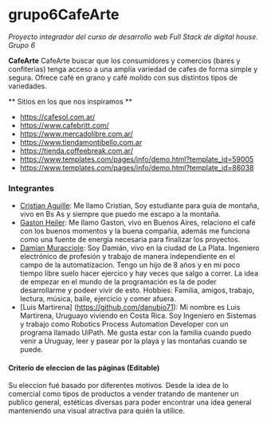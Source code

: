# grupo6CafeArte
*Proyecto integrador del curso de desarrollo web Full Stack de digital house. Grupo 6*

**CafeArte**
CafeArte buscar que los consumidores y comercios (bares y confiterias) tenga acceso a una amplia variedad de cafes de forma simple y segura. Ofrece café en grano y café molido con sus distintos tipos de variedades. 

** Sitios en los que nos inspiramos **
+ https://cafesol.com.ar/
+ https://www.cafebritt.com/
+ https://www.mercadolibre.com.ar/
+ https://www.tiendamontibello.com.ar
+ https://tienda.coffeebreak.com.ar/
+ https://www.templates.com/pages/info/demo.html?template_id=59005
+ https://www.templates.com/pages/info/demo.html?template_id=86038


### Integrantes 
- [Cristian Aguille](https://github.com/caguille): Me llamo Cristian, Soy estudiante para guia de montaña, vivo en Bs As y siempre que puedo me escapo a la montaña.
- [Gaston Heiler](https://github.com/gastonh017): Me llamo Gaston, vivo en Buenos Aires, relaciono el café con los buenos momentos y la buena compañia, además me funciona como una fuente de energía necesaria para finalizar los proyectos.
- [Damian Muracciole](https://github.com/DamianMuracciole): Soy Damián, vivo en la ciudad de La Plata. Ingeniero electrónico de profesión y trabajo de manera independiente en el campo de la automatizacion. Tengo un hijo de 8 años y en mi poco tiempo libre suelo hacer ejercico y hay veces que salgo a correr. La idea de empezar en el mundo  de la programación es la de poder desarrollarme y podeer vivir de esto. Hobbies: Familia, amigos, trabajo, lectura, música, baile, ejercicio y comer afuera.
- [Luis Martirena] (https://github.com/danubio71): Mi nombre es Luis Martirena, Uruguayo viviendo en Costa Rica. Soy Ingeniero en Sistemas y trabajo como Robotics Process Automation Developer con un programa llamado UiPath. Me gusta estar con la familia cuando puedo venir a Uruguay, leer y pasear por la playa y las montañas cuando se puede. 

#### Criterio de eleccion de las páginas (Editable)
Su eleccion fué basado por diferentes motivos. Desde la idea de lo comercial como tipos de productos a vender tratando de mantener un publico general, estéticas diversas para poder encontrar una idea general manteniendo una visual atractiva para quién la utilice.
